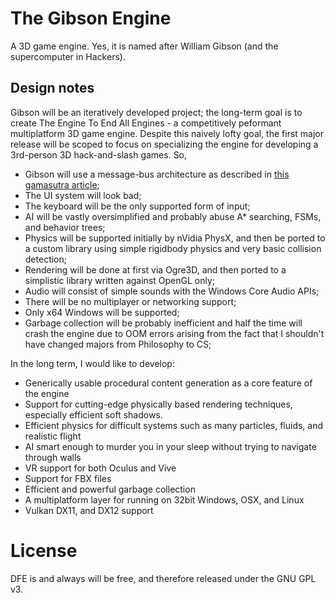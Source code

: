 # The Gibson Engine
A 3D game engine. Yes, it is named after William Gibson (and the supercomputer in Hackers).

## Design notes
Gibson will be an iteratively developed project; the long-term goal is to create The Engine To End All Engines - a competitively peformant multiplatform 3D game engine. Despite this naively lofty goal, the first major release will be scoped to focus on specializing the engine for developing a 3rd-person 3D hack-and-slash games. So,
- Gibson will use a message-bus architecture as described in [this gamasutra article](http://www.gamasutra.com/blogs/MichaelKissner/20151027/257369/Writing_a_Game_Engine_from_Scratch__Part_1_Messaging.php);
- The UI system will look bad;
- The keyboard will be the only supported form of input;
- AI will be vastly oversimplified and probably abuse A* searching, FSMs, and behavior trees;
- Physics will be supported initially by nVidia PhysX, and then be ported to a custom library using simple rigidbody physics and very basic collision detection;
- Rendering will be done at first via Ogre3D, and then ported to a simplistic library written against OpenGL only;
- Audio will consist of simple sounds with the Windows Core Audio APIs;
- There will be no multiplayer or networking support;
- Only x64 Windows will be supported;
- Garbage collection will be probably inefficient and half the time will crash the engine due to OOM errors arising from the fact that I shouldn't have changed majors from Philosophy to CS;

In the long term, I would like to develop:
- Generically usable procedural content generation as a core feature of the engine
- Support for cutting-edge physically based rendering techniques, especially efficient soft shadows.
- Efficient physics for difficult systems such as many particles, fluids, and realistic flight
- AI smart enough to murder you in your sleep without trying to navigate through walls
- VR support for both Oculus and Vive
- Support for FBX files
- Efficient and powerful garbage collection
- A multiplatform layer for running on 32bit Windows, OSX, and Linux
- Vulkan DX11, and DX12 support

# License
DFE is and always will be free, and therefore released under the GNU GPL v3.

